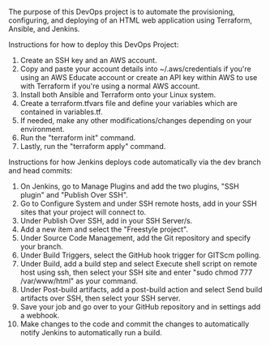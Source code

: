 The purpose of this DevOps project is to automate the provisioning, configuring, and deploying of an HTML web application using Terraform, Ansible, and Jenkins.

Instructions for how to deploy this DevOps Project:

1. Create an SSH key and an AWS account.
2. Copy and paste your account details into ~/.aws/credentials if you're using an AWS Educate account or create an API key within AWS to use with Terraform if you're using a normal AWS account.
3. Install both Ansible and Terraform onto your Linux system. 
4. Create a terraform.tfvars file and define your variables which are contained in variables.tf. 
5. If needed, make any other modifications/changes depending on your environment. 
6. Run the "terraform init" command. 
7. Lastly, run the "terraform apply" command.

Instructions for how Jenkins deploys code automatically via the dev branch and head commits:

1. On Jenkins, go to Manage Plugins and add the two plugins, "SSH plugin" and "Publish Over SSH".
2. Go to Configure System and under SSH remote hosts, add in your SSH sites that your project will connect to.
3. Under Publish Over SSH, add in your SSH Server/s.
4. Add a new item and select the "Freestyle project".
5. Under Source Code Management, add the Git repository and specify your branch.
6. Under Build Triggers, select the GitHub hook trigger for GITScm polling.
7. Under Build, add a build step and select Execute shell script on remote host using ssh, then select your SSH site and enter "sudo chmod 777 /var/www/html" as your command.
8. Under Post-build artifacts, add a post-build action and select Send build artifacts over SSH, then select your SSH server.
9. Save your job and go over to your GitHub repository and in settings add a webhook.
10. Make changes to the code and commit the changes to automatically notify Jenkins to automatically run a build. 
